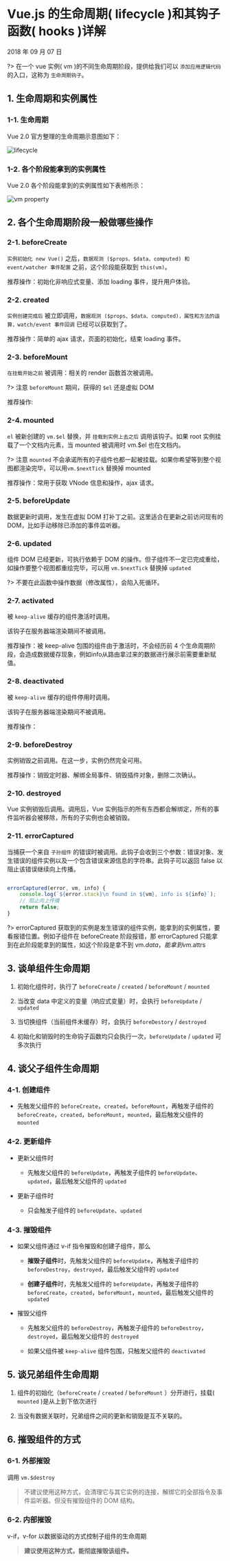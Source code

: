 # Vue.js 的生命周期( lifecycle )和其钩子函数( hooks )详解

2018 年 09 月 07 日

?> 在一个 vue 实例( vm )的不同生命周期阶段，提供给我们可以 `添加应用逻辑代码` 的入口，这称为 `生命周期钩子`。

## 1. 生命周期和实例属性

### 1-1. 生命周期

Vue 2.0 官方整理的生命周期示意图如下：

![lifecycle](https://cn.vuejs.org/images/lifecycle.png)

### 1-2. 各个阶段能拿到的实例属性

Vue 2.0 各个阶段能拿到的实例属性如下表格所示：

![vm property](../../_media/vue/hooks-vm-property.png)

## 2. 各个生命周期阶段一般做哪些操作

### 2-1. beforeCreate

`实例初始化 new Vue()` 之后，`数据观测 ($props、$data、computed) 和 event/watcher 事件配置` 之前，这个阶段能获取到 `this(vm)`。

推荐操作：初始化非响应式变量、添加 loading 事件，提升用户体验。

### 2-2. created

`实例创建完成后` 被立即调用，`数据观测 ($props、$data、computed)，属性和方法的运算，watch/event 事件回调` 已经可以获取到了。

推荐操作：简单的 ajax 请求，页面的初始化，结束 loading 事件。

### 2-3. beforeMount

`在挂载开始之前` 被调用：相关的 render 函数首次被调用。

?> 注意 `beforeMount` 期间，获得的 `$el` 还是虚拟 DOM

推荐操作: 

### 2-4. mounted

`el` 被新创建的 `vm.$el` 替换，并 `挂载到实例上去之后` 调用该钩子。如果 root 实例挂载了一个文档内元素，当 mounted 被调用时 vm.\$el 也在文档内。

?> 注意 `mounted` 不会承诺所有的子组件也都一起被挂载。如果你希望等到整个视图都渲染完毕，可以用`vm.$nextTick` 替换掉 mounted

推荐操作：常用于获取 VNode 信息和操作，ajax 请求。

### 2-5. beforeUpdate

数据更新时调用，发生在虚拟 DOM 打补丁之前。这里适合在更新之前访问现有的 DOM，比如手动移除已添加的事件监听器。

### 2-6. updated

组件 DOM 已经更新，可执行依赖于 DOM 的操作。但子组件不一定已完成重绘，如操作要整个视图都重绘完毕，可以用 `vm.$nextTick` 替换掉 `updated`

?> 不要在此函数中操作数据（修改属性），会陷入死循环。

### 2-7. activated

被 `keep-alive` 缓存的组件激活时调用。

该钩子在服务器端渲染期间不被调用。

推荐操作：被 keep-alive 包围的组件由于激活时，不会经历前 4 个生命周期阶段，会造成数据缓存现象，例如info从路由拿过来的数据进行展示前需要重新赋值。

### 2-8. deactivated

被 `keep-alive` 缓存的组件停用时调用。

该钩子在服务器端渲染期间不被调用。

推荐操作：

### 2-9. beforeDestroy

实例销毁之前调用。在这一步，实例仍然完全可用。

推荐操作：销毁定时器、解绑全局事件、销毁插件对象，删除二次确认。

### 2-10. destroyed

Vue 实例销毁后调用。调用后，Vue 实例指示的所有东西都会解绑定，所有的事件监听器会被移除，所有的子实例也会被销毁。

### 2-11. errorCaptured

当捕获一个来自 `子孙组件` 的错误时被调用。此钩子会收到三个参数：错误对象、发生错误的组件实例以及一个包含错误来源信息的字符串。此钩子可以返回 false 以阻止该错误继续向上传播。

```javascript

errorCaptured(error, vm, info) {
    console.log(`${error.stack}\n found in ${vm}, info is ${info}`);
    // 阻止向上传播
    return false;
}
```

?> errorCaptured 获取到的实例是发生错误的组件实例，能拿到的实例属性，要看报错位置。例如子组件在 beforeCreate 阶段报错，那 errorCaptured 只能拿到在此阶段能拿到的属性，如这个阶段是拿不到 vm.$data，能拿到 vm.$attrs

## 3. 谈单组件生命周期

  1. 初始化组件时，执行了 `beforeCreate` / `created` / `beforeMount` / `mounted`

  2. 当改变 data 中定义的变量（响应式变量）时，会执行 `beforeUpdate` / `updated`

  3. 当切换组件（当前组件未缓存）时，会执行 `beforeDestory` / `destroyed`

  4. 初始化和销毁时的生命钩子函数均只会执行一次，`beforeUpdate` / `updated` 可多次执行

## 4. 谈父子组件生命周期

### 4-1. 创建组件

- 先触发父组件的 `beforeCreate`，`created`，`beforeMount`，再触发子组件的 `beforeCreate`，`created`，`beforeMount`，`mounted`，最后触发父组件的 `mounted`

### 4-2. 更新组件

- 更新父组件时
    - 先触发父组件的 `beforeUpdate`，再触发子组件的 `beforeUpdate`、`updated`，最后触发父组件的 `updated`

- 更新子组件时
    - 只会触发子组件的 `beforeUpdate`、`updated`

### 4-3. 摧毁组件

- 如果父组件通过 v-if 指令摧毁和创建子组件，那么

    - **摧毁子组件**时，先触发父组件的 `beforeUpdate`，再触发子组件的 `beforeDestroy`，`destroyed`，最后触发父组件的 `updated`

    - **创建子组件**时，先触发父组件的 `beforeUpdate`，再触发子组件的 `beforeCreate`，`created`，`beforeMount`，`mounted`，最后触发父组件的 `updated`

- 摧毁父组件

    - 先触发父组件的 `beforeDestroy`，再触发子组件的 `beforeDestroy`，`destroyed`，最后触发父组件的 `destroyed`

    - 如果父组件被 `keep-alive` 组件包围，只触发父组件的 `deactivated`

## 5. 谈兄弟组件生命周期

  1. 组件的初始化（`beforeCreate` / `created` / `beforeMount` ）分开进行，挂载( `mounted` )是从上到下依次进行

  2. 当没有数据关联时，兄弟组件之间的更新和销毁是互不关联的。

## 6. 摧毁组件的方式

### 6-1. 外部摧毁

调用 `vm.$destroy`

> 不建议使用这种方式，会清理它与其它实例的连接，解绑它的全部指令及事件监听器。但没有摧毁组件的 DOM 结构。

### 6-2. 内部摧毁

v-if，v-for 以数据驱动的方式控制子组件的生命周期

> **建议使用这种方式，能彻底摧毁该组件。**